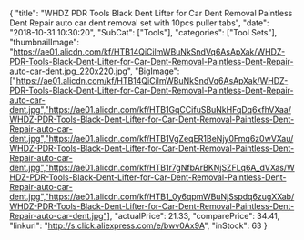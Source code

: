 {
	"title": "WHDZ PDR Tools Black Dent Lifter for Car Dent Removal Paintless Dent Repair auto car dent removal set with 10pcs puller tabs",
	"date": "2018-10-31 10:30:20",
	"SubCat": ["Tools"],
	"categories": ["Tool Sets"],
	"thumbnailImage": "https://ae01.alicdn.com/kf/HTB14QiCilmWBuNkSndVq6AsApXak/WHDZ-PDR-Tools-Black-Dent-Lifter-for-Car-Dent-Removal-Paintless-Dent-Repair-auto-car-dent.jpg_220x220.jpg",
	"BigImage": ["https://ae01.alicdn.com/kf/HTB14QiCilmWBuNkSndVq6AsApXak/WHDZ-PDR-Tools-Black-Dent-Lifter-for-Car-Dent-Removal-Paintless-Dent-Repair-auto-car-dent.jpg","https://ae01.alicdn.com/kf/HTB1GqCCifuSBuNkHFqDq6xfhVXaa/WHDZ-PDR-Tools-Black-Dent-Lifter-for-Car-Dent-Removal-Paintless-Dent-Repair-auto-car-dent.jpg","https://ae01.alicdn.com/kf/HTB1VgZeqER1BeNjy0Fmq6z0wVXau/WHDZ-PDR-Tools-Black-Dent-Lifter-for-Car-Dent-Removal-Paintless-Dent-Repair-auto-car-dent.jpg","https://ae01.alicdn.com/kf/HTB1r7gNfbArBKNjSZFLq6A_dVXas/WHDZ-PDR-Tools-Black-Dent-Lifter-for-Car-Dent-Removal-Paintless-Dent-Repair-auto-car-dent.jpg","https://ae01.alicdn.com/kf/HTB1_0y6qpmWBuNjSspdq6zugXXab/WHDZ-PDR-Tools-Black-Dent-Lifter-for-Car-Dent-Removal-Paintless-Dent-Repair-auto-car-dent.jpg"],
	"actualPrice": 21.33,
	"comparePrice": 34.41,
	"linkurl": "http://s.click.aliexpress.com/e/bwv0Ax9A",
	"inStock": 63
}
